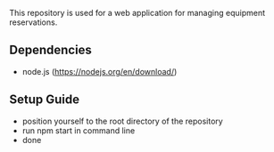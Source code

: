 This repository is used for a web application for managing equipment reservations.

## Dependencies

- node.js (https://nodejs.org/en/download/)

## Setup Guide

- position yourself to the root directory of the repository
- run npm start in command line
- done
